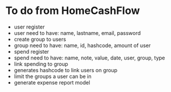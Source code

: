 # To do from HomeCashFlow

- user register
- user need to have: name, lastname, email, password
- create group to users
- group need to have: name, id, hashcode, amount of user
- spend register
- spend need to have: name, note, value, date, user, group, type
- link spending to group
- generates hashcode to link users on group
- limit the groups a user can be in
- generate expense report model
